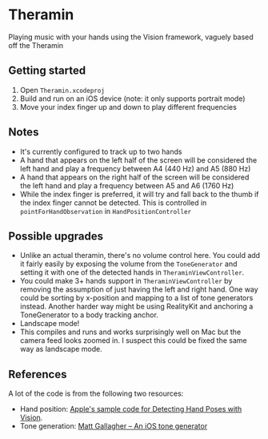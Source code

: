 # Theramin

Playing music with your hands using the Vision framework, vaguely based off the Theramin

## Getting started

1. Open `Theramin.xcodeproj`
2. Build and run on an iOS device (note: it only supports portrait mode)
3. Move your index finger up and down to play different frequencies

## Notes

- It's currently configured to track up to two hands
- A hand that appears on the left half of the screen will be considered the left hand and play a frequency between A4 (440 Hz) and A5 (880 Hz)
- A hand that appears on the right half of the screen will be considered the left hand and play a frequency between A5 and A6 (1760 Hz)
- While the index finger is preferred, it will try and fall back to the thumb if the index finger cannot be detected. This is controlled in `pointForHandObservation` in `HandPositionController`

## Possible upgrades

- Unlike an actual theramin, there's no volume control here. You could add it fairly easily by exposing the volume from the `ToneGenerator` and setting it with one of the detected hands in `TheraminViewController`.
- You could make 3+ hands support in `TheraminViewController` by removing the assumption of just having the left and right hand. One way could be sorting by x-position and mapping to a list of tone generators instead. Another harder way might be using RealityKit and anchoring a ToneGenerator to a body tracking anchor.
- Landscape mode!
- This compiles and runs and works surprisingly well on Mac but the camera feed looks zoomed in. I suspect this could be fixed the same way as landscape mode.

## References

A lot of the code is from the following two resources:

- Hand position: [Apple's sample code for Detecting Hand Poses with Vision](https://developer.apple.com/documentation/vision/detecting_hand_poses_with_vision).
- Tone generation: [Matt Gallagher – An iOS tone generator](https://www.cocoawithlove.com/2010/10/ios-tone-generator-introduction-to.html)

